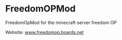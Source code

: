 FreedomOPMod
============

FreedomOpMod for the minecraft server freedom OP

Website:
www.freedomop.boards.net
